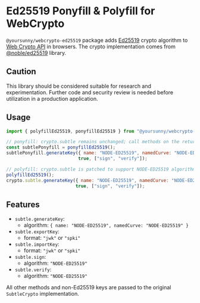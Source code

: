 # Ed25519 Ponyfill & Polyfill for WebCrypto

`@yoursunny/webcrypto-ed25519` package adds [Ed25519](https://ed25519.cr.yp.to/) crypto algorithm to [Web Crypto API](https://developer.mozilla.org/en-US/docs/Web/API/Web_Crypto_API) in browsers.
The crypto implementation comes from [@noble/ed25519](https://www.npmjs.com/package/@noble/ed25519) library.

## Caution

This library should be considered suitable for research and experimentation.
Further code and security review is needed before utilization in a production application.

## Usage

```js
import { polyfillEd25519, ponyfillEd25519 } from "@yoursunny/webcrypto-ed25519";

// ponyfill: crypto.subtle remains unchanged; call methods on the returned SubtleCrypto instance.
const subtlePonyfill = ponyfillEd25519();
subtlePonyfill.generateKey({ name: "NODE-ED25519", namedCurve: "NODE-ED25519" },
                           true, ["sign", "verify"]);

// polyfill: crypto.subtle is patched to support NODE-ED25519 algorithm.
polyfillEd25519();
crypto.subtle.generateKey({ name: "NODE-ED25519", namedCurve: "NODE-ED25519" },
                          true, ["sign", "verify"]);
```

## Features

* `subtle.generateKey`:
  * algorithm: `{ name: "NODE-ED25519", namedCurve: "NODE-ED25519" }`
* `subtle.exportKey`:
  * format: `"jwk"` or `"spki"`
* `subtle.importKey`:
  * format: `"jwk"` or `"spki"`
* `subtle.sign`:
  * algorithm: `"NODE-ED25519"`
* `subtle.verify`:
  * algorithm: `"NODE-ED25519"`

All other methods and non-Ed25519 keys are passed to the original `SubtleCrypto` implementation.
